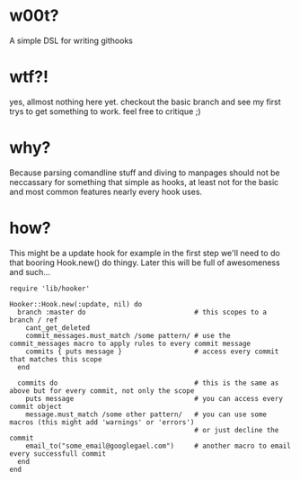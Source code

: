 # w00t?
A simple DSL for writing githooks

# wtf?!
yes, allmost nothing here yet. checkout the basic branch and see my first trys to get something to work. feel free to critique ;)

# why?
Because parsing comandline stuff and diving to manpages should not be neccassary for something that simple as hooks, at least not for the basic and most common features nearly every hook uses.

# how?
This might be a update hook for example in the first step we'll need to do that booring Hook.new() do thingy. Later this will be full of awesomeness and such...


    require 'lib/hooker'
    
    Hooker::Hook.new(:update, nil) do
      branch :master do                           # this scopes to a branch / ref
        cant_get_deleted
        commit_messages.must_match /some pattern/ # use the commit_messages macro to apply rules to every commit message
        commits { puts message }                  # access every commit that matches this scope
      end

      commits do                                  # this is the same as above but for every commit, not only the scope
        puts message                              # you can access every commit object
        message.must_match /some other pattern/   # you can use some macros (this might add 'warnings' or 'errors')
                                                  # or just decline the commit
        email_to("some_email@googlegael.com")     # another macro to email every successfull commit
      end
    end

